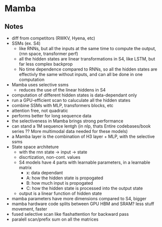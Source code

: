 # Mamba

## Notes
 - diff from competitors (RWKV, Hyena, etc)
 - SSMs (ex. S4)
    - like RNNs, but all the inputs at the same time to compute the output, (rnn space, transformer perf)
    - all the hidden states are linear transformations in S4, like LSTM, but far less complex backprop
    - No time dependence compared to RNNs, so all the hidden states are effectivly the same without inputs, and can all be done in one computation
 - Mamba uses selective ssms
    - reduces the use of the linear hiddens in S4
 - computation of different hidden states is data-dependant only
 - run a GPU-efficient scan to caluculate all the hidden states
 - combine SSMs with MLP, transformers blocks, etc
 - attention free, not quadratic
 - performs better for long sequence data
 - the selectiveness in Mamba brings strong performance
 - can stand a 1M sequence lentgh (in nlp, thats Entire codebases/book series ?? More multimodal data needed for these models)
 - a Mamba layer is the combination of H3 layer + MLP, with the selective ssms
 - State space architeture
   - with the rnn state -> input -> state
   - discrtization, non-cont. values
   - S4 models have 4 parts with learnable parameters, in a learnable matrix
      - x: data dependant
      - A: how the hidden state is propogated
      - B: how much input is propogated
      - C: how the hidden state is processed into the output state
   - output is a linear function of hidden state
 - mamba parameters have more dimensions compared to S4, bigger
 - mamba hardware code splits between GPU HBM and SRAM? less stuff movement, faster
 - fused selective scan like flashattention for backward pass
 - paralell scan/prefix sum on all the matrices